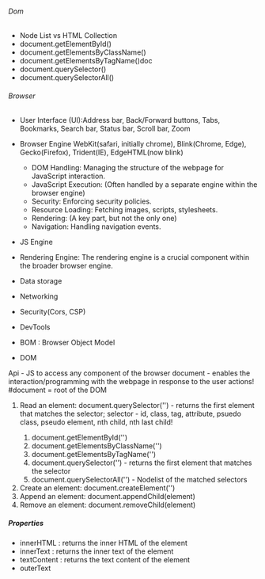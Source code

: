 ###### Dom
- Node List vs HTML Collection
- document.getElementById()
- document.getElementsByClassName()
- document.getElementsByTagName()doc
- document.querySelector()
- document.querySelectorAll()

###### Browser
- User Interface (UI):Address bar, Back/Forward buttons, Tabs, Bookmarks, Search bar, Status bar, Scroll bar, Zoom
- Browser Engine
    WebKit(safari, initially chrome),
    Blink(Chrome, Edge),
    Gecko(Firefox),
    Trident(IE),
    EdgeHTML(now blink)
    - DOM Handling: Managing the structure of the webpage for JavaScript interaction.   
    - JavaScript Execution: (Often handled by a separate engine within the browser engine)
    - Security: Enforcing security policies.
    - Resource Loading: Fetching images, scripts, stylesheets. 
    - Rendering: (A key part, but not the only one)
    - Navigation: Handling navigation events.

- JS Engine
- Rendering Engine: The rendering engine is a crucial component within the broader browser engine.
- Data storage
- Networking
- Security(Cors, CSP)
- DevTools
- BOM : Browser Object Model
- DOM

Api - JS to access any component of the browser
document - enables the interaction/programming with the webpage in response to the user actions!
#document = root of the DOM
1. Read an element: document.querySelector('<selector>') - returns the first element that matches the selector; selector - id, class, tag, attribute, psuedo class, pseudo element, nth child, nth last child!
    1. document.getElementById('<id>')
    2. document.getElementsByClassName('<class>')
    3. document.getElementsByTagName('<tag>')
    4. document.querySelector('<selector>') - returns the first element that matches the selector
    5. document.querySelectorAll('<selector>') - Nodelist of the matched selectors
2. Create an element: document.createElement('<element>')
3. Append an element: document.appendChild(element)
4. Remove an element: document.removeChild(element)



##### Properties
- innerHTML : returns the inner HTML of the element
- innerText : returns the inner text of the element
- textContent : returns the text content of the element
- outerText